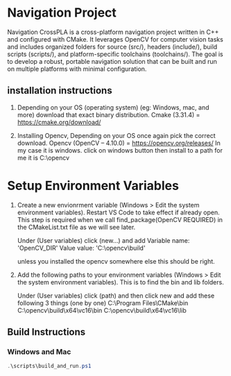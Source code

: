 # Navigation Project

Navigation CrossPLA is a cross-platform navigation project written in C++ and configured with CMake. It leverages OpenCV for computer vision tasks and includes organized folders for source (src/), headers (include/), build scripts (scripts/), and platform-specific toolchains (toolchains/). The goal is to develop a robust, portable navigation solution that can be built and run on multiple platforms with minimal configuration.

## installation instructions
1. Depending on your OS (operating system) (eg: Windows, mac, and more) download that exact binary distribution.
        Cmake (3.31.4) = https://cmake.org/download/

2. Installing Opencv, Depending on your OS once again pick the correct download.
        Opencv (OpenCV – 4.10.0) = https://opencv.org/releases/
            In my case it is windows. click on windows button then install to a path for me it is C:\opencv


# Setup Environment Variables

1. Create a new envionrment variable (Windows > Edit the system environment variables). Restart VS Code to take effect if already open.
   This step is required when we call find_package(OpenCV REQUIRED) in the CMakeList.txt file as we will see later.
   
   Under (User variables) click (new...) and add
   Variable name: 'OpenCV_DIR'
   Value value: 'C:\opencv\build'
   
   unless you installed the opencv somewhere else this should be right.

2. Add the following paths to your environment variables (Windows > Edit the system environment variables).
   This is to find the bin and lib folders.

   Under (User variables) click (path) and then click new and add these following 3 things (one by one)
   C:\Program Files\CMake\bin
   C:\opencv\build\x64\vc16\bin
   C:\opencv\build\x64\vc16\lib

## Build Instructions

### Windows and Mac
```powershell
.\scripts\build_and_run.ps1
```
